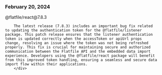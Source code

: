 
### February 20, 2024

<div style={{ display: "table", width: "auto" }}>

  <div style={{ display: "table-row", width: "auto" }}>
      <Snippet file="chips/wrappers.mdx" />
        <div style={{ float: "left", display: "table-column", paddingLeft: "30px", width: "calc(80% - 30px)" }}>
        @flatfile/react@7.8.3

        The latest release (7.8.3) includes an important bug fix related to updating the authentication token for the @flatfile/listener package. This patch release ensures that the listener authentication token is updated correctly when the accessToken or apiUrl props change, resolving an issue where the token was not being refreshed properly. This fix is crucial for maintaining secure and authorized communication between the Flatfile API and the embedded data import experience. Developers using the @flatfile/react package will benefit from this improved token handling, ensuring a seamless and secure data import flow within their applications.
        </div>
  </div>

</div>
